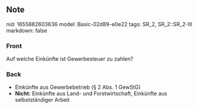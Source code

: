 ## Note
nid: 1655882603636
model: Basic-02d89-e0e22
tags: SR_2, SR_2::SR_2-III
markdown: false

### Front
Auf welche Einkünfte ist Gewerbesteuer zu zahlen?

### Back
<ul><li>Einkünfte aus Gewerbebetrieb (§ 2 Abs. 1 GewStG)</li><li><b>Nicht:</b> Einkünfte aus Land- und Forstwirtschaft, Einkünfte aus selbstständiger Arbeit</li></ul>
